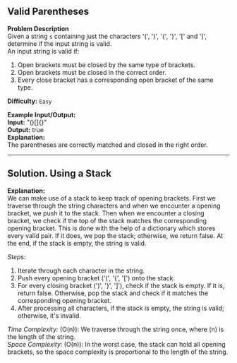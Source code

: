 ## Valid Parentheses

**Problem Description**  
Given a string `s` containing just the characters '(', ')', '{', '}', '[' and ']', determine if the input string is valid.  
An input string is valid if:
1. Open brackets must be closed by the same type of brackets.
2. Open brackets must be closed in the correct order.
3. Every close bracket has a corresponding open bracket of the same type.

**Difficulty:** `Easy`

**Example Input/Output:**  
**Input:** "()[]{}"  
**Output:** true  
**Explanation:**  
The parentheses are correctly matched and closed in the right order.

---

## Solution. Using a Stack

**Explanation:**  
We can make use of a stack to keep track of opening brackets. First we traverse through the string characters and when we encounter a opening bracket, we push it to the stack. Then when we encounter a closing bracket, we check if the top of the stack matches the corresponding opening bracket. This is done with the help of a dictionary which stores every valid pair. If it does, we pop the stack; otherwise, we return false. At the end, if the stack is empty, the string is valid.

*Steps:*
1. Iterate through each character in the string.
2. Push every opening bracket ('(', '{', '[') onto the stack.
3. For every closing bracket (')', '}', ']'), check if the stack is empty. If it is, return false. Otherwise, pop the stack and check if it matches the corresponding opening bracket.
4. After processing all characters, if the stack is empty, the string is valid; otherwise, it's invalid.

*Time Complexity:* \(O(n)\): We traverse through the string once, where \(n\) is the length of the string.  
*Space Complexity:* \(O(n)\): In the worst case, the stack can hold all opening brackets, so the space complexity is proportional to the length of the string.
